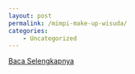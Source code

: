 ```yaml
---
layout: post
permalink: /mimpi-make-up-wisuda/
categories:
    - Uncategorized
---
```


[Baca Selengkapnya](/09)